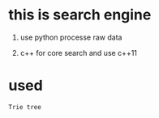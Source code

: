 # this is search engine

1. use python processe raw data

2. c++ for core search and use c++11


# used 

	Trie tree
